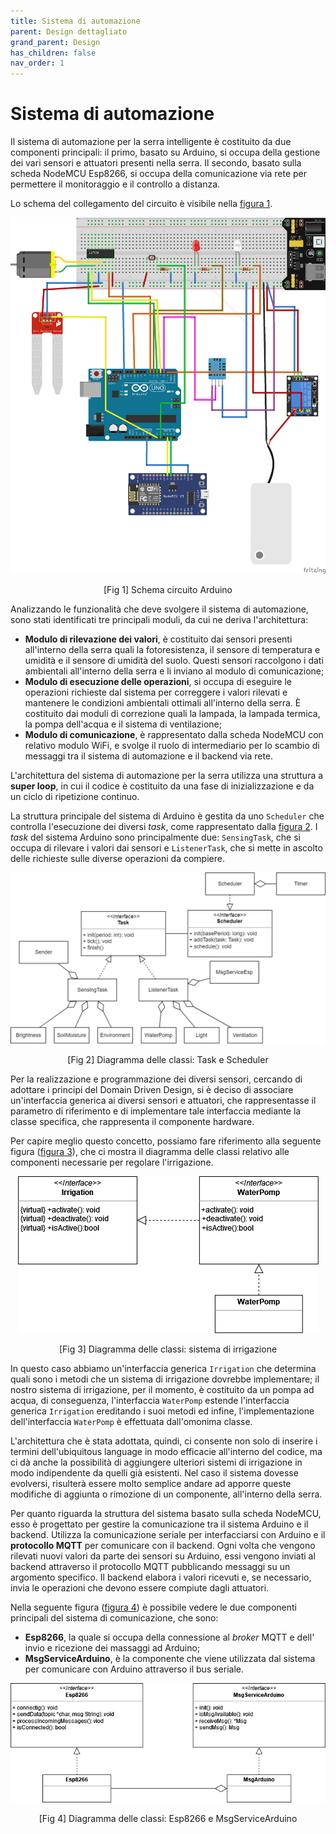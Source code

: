 ```yaml
---
title: Sistema di automazione
parent: Design dettagliato
grand_parent: Design
has_children: false
nav_order: 1
---
```


# Sistema di automazione

Il sistema di automazione per la serra intelligente è costituito da due componenti principali: il primo, basato su Arduino, si occupa della gestione dei vari sensori e attuatori presenti nella serra. Il secondo, basato sulla scheda NodeMCU Esp8266, si occupa della comunicazione via rete per permettere il monitoraggio e il controllo a distanza.

Lo schema del collegamento del circuito è visibile nella <a href="#fig1">figura 1</a>.

<div align="center">
<img src="img/arduino_scheme.png" alt="schema arduino" id="fig1">
 <p align="center">[Fig 1] Schema circuito Arduino</p>
</div>

Analizzando le funzionalità che deve svolgere il sistema di automazione, sono stati identificati tre principali moduli, da cui ne deriva l'architettura:

- **Modulo di rilevazione dei valori**, è costituito dai sensori presenti all'interno della serra quali la fotoresistenza, il sensore di temperatura e umidità e il sensore di umidità del suolo. Questi sensori raccolgono i dati ambientali all'interno della serra e li inviano al modulo di comunicazione;
- **Modulo di esecuzione delle operazioni**, si occupa di eseguire le operazioni richieste dal sistema per correggere i valori rilevati e mantenere le condizioni ambientali ottimali all'interno della serra. È costituito dai moduli di correzione quali la lampada, la lampada termica, la pompa dell'acqua e il sistema di ventilazione;
- **Modulo di comunicazione**, è rappresentato dalla scheda NodeMCU con relativo modulo WiFi, e svolge il ruolo di intermediario per lo scambio di messaggi tra il sistema di automazione e il backend via rete.

L'architettura del sistema di automazione per la serra utilizza una struttura a **super loop**, in cui il codice è costituito da una fase di inizializzazione e da un ciclo di ripetizione continuo.

La struttura principale del sistema di Arduino è gestita da uno `Scheduler` che controlla l'esecuzione dei diversi _task_, come rappresentato dalla <a href="#fig2">figura 2</a>. I _task_ del sistema Arduino sono principalmente due: `SensingTask`, che si occupa di rilevare i valori dai sensori e `ListenerTask`, che si mette in ascolto delle richieste sulle diverse operazioni da compiere. 

<div align="center">
<img src="img/arduino_classi.png" alt="diagramma delle classi arduino" id="fig2">
 <p align="center">[Fig 2] Diagramma delle classi: Task e Scheduler</p>
</div>

Per la realizzazione e programmazione dei diversi sensori, cercando di adottare i principi del Domain Driven Design, si è deciso di associare un'interfaccia generica ai diversi sensori e attuatori, che rappresentasse il parametro di riferimento e di implementare tale interfaccia mediante la classe specifica, che rappresenta il componente hardware.

Per capire meglio questo concetto, possiamo fare riferimento alla seguente figura (<a href="#fig3">figura 3</a>), che ci mostra il diagramma delle classi relativo alle componenti necessarie per regolare l'irrigazione.

<div align="center">
<img src="img/classi_irrigation.png" alt="diagramma delle classi sistema di irrigazione" id="fig3">
 <p align="center">[Fig 3] Diagramma delle classi: sistema di irrigazione</p>
</div>

In questo caso abbiamo un'interfaccia generica `Irrigation` che determina quali sono i metodi che un sistema di irrigazione dovrebbe implementare; il nostro sistema di irrigazione, per il momento, è costituito da un pompa ad acqua, di conseguenza, l'interfaccia `WaterPomp` estende l'interfaccia generica `Irrigation` ereditando i suoi metodi ed infine, l'implementazione dell'interfaccia `WaterPomp` è effettuata dall'omonima classe.

L'architettura che è stata adottata, quindi, ci consente non solo di inserire i termini dell'ubiquitous language in modo efficacie all'interno del codice, ma ci dà anche la possibilità di aggiungere ulteriori sistemi di irrigazione in modo indipendente da quelli già esistenti. Nel caso il sistema dovesse evolversi, risulterà essere molto semplice andare ad apporre queste modifiche di aggiunta o rimozione di un componente, all'interno della serra.

Per quanto riguarda la struttura del sistema basato sulla scheda NodeMCU, esso è progettato per gestire la comunicazione tra il sistema Arduino e il backend. Utilizza la comunicazione seriale per interfacciarsi con Arduino e il **protocollo MQTT** per comunicare con il backend. Ogni volta che vengono rilevati nuovi valori da parte dei sensori su Arduino, essi vengono inviati al backend attraverso il protocollo MQTT pubblicando messaggi su un argomento specifico. Il backend elabora i valori ricevuti e, se necessario, invia le operazioni che devono essere compiute dagli attuatori.

Nella seguente figura (<a href="#fig4">figura 4</a>) è possibile vedere le due componenti principali del sistema di comunicazione, che sono: 

- **Esp8266**, la quale si occupa della connessione al _broker_ MQTT e dell' invio e ricezione dei massaggi ad Arduino;
- **MsgServiceArduino**, è la componente che viene utilizzata dal sistema per comunicare con Arduino attraverso il bus seriale.

<div align="center">
<img src="img/classi_esp.png" alt="diagramma delle classi esp" id="fig4">
 <p align="center">[Fig 4] Diagramma delle classi: Esp8266 e MsgServiceArduino</p>
</div>